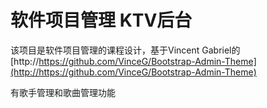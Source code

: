 软件项目管理 KTV后台
=====================

该项目是软件项目管理的课程设计，基于Vincent Gabriel的[http://https://github.com/VinceG/Bootstrap-Admin-Theme](http://https://github.com/VinceG/Bootstrap-Admin-Theme)

有歌手管理和歌曲管理功能